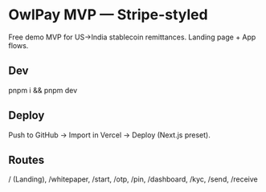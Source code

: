 # OwlPay MVP — Stripe-styled
Free demo MVP for US→India stablecoin remittances. Landing page + App flows.

## Dev
pnpm i && pnpm dev

## Deploy
Push to GitHub → Import in Vercel → Deploy (Next.js preset).

## Routes
/ (Landing), /whitepaper, /start, /otp, /pin, /dashboard, /kyc, /send, /receive
